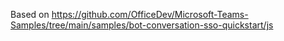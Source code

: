 Based on https://github.com/OfficeDev/Microsoft-Teams-Samples/tree/main/samples/bot-conversation-sso-quickstart/js